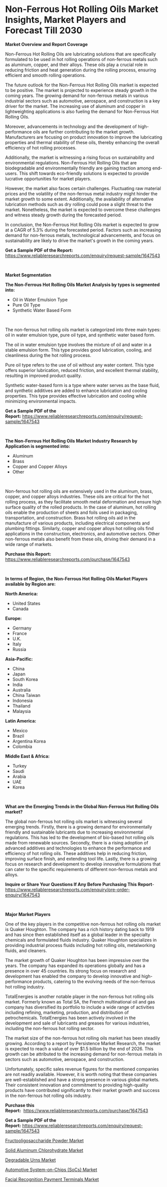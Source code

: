 <p><h1>Non-Ferrous Hot Rolling Oils Market Insights, Market Players and Forecast Till 2030</h1></p><p><strong>Market Overview and Report Coverage</strong></p>
<p><p>Non-Ferrous Hot Rolling Oils are lubricating solutions that are specifically formulated to be used in hot rolling operations of non-ferrous metals such as aluminum, copper, and their alloys. These oils play a crucial role in reducing friction and heat generation during the rolling process, ensuring efficient and smooth rolling operations.</p><p>The future outlook for the Non-Ferrous Hot Rolling Oils market is expected to be positive. The market is projected to experience steady growth in the coming years. The growing demand for non-ferrous metals in various industrial sectors such as automotive, aerospace, and construction is a key driver for the market. The increasing use of aluminum and copper in lightweighting applications is also fueling the demand for Non-Ferrous Hot Rolling Oils.</p><p>Moreover, advancements in technology and the development of high-performance oils are further contributing to the market growth. Manufacturers are focusing on product innovation to improve the lubricating properties and thermal stability of these oils, thereby enhancing the overall efficiency of hot rolling processes.</p><p>Additionally, the market is witnessing a rising focus on sustainability and environmental regulations. Non-Ferrous Hot Rolling Oils that are biodegradable and environmentally friendly are gaining traction among end-users. This shift towards eco-friendly solutions is expected to provide lucrative opportunities for market players.</p><p>However, the market also faces certain challenges. Fluctuating raw material prices and the volatility of the non-ferrous metal industry might hinder the market growth to some extent. Additionally, the availability of alternative lubrication methods such as dry rolling could pose a slight threat to the market. Nonetheless, the market is expected to overcome these challenges and witness steady growth during the forecasted period.</p><p>In conclusion, the Non-Ferrous Hot Rolling Oils market is expected to grow at a CAGR of 5.3% during the forecasted period. Factors such as increasing demand for non-ferrous metals, technological advancements, and focus on sustainability are likely to drive the market's growth in the coming years.</p></p>
<p><strong>Get a Sample PDF of the Report:</strong> <a href="https://www.reliableresearchreports.com/enquiry/request-sample/1647543">https://www.reliableresearchreports.com/enquiry/request-sample/1647543</a></p>
<p>&nbsp;</p>
<p><strong>Market Segmentation</strong></p>
<p><strong>The Non-Ferrous Hot Rolling Oils Market Analysis by types is segmented into:</strong></p>
<p><ul><li>Oil in Water Emulsion Type</li><li>Pure Oil Type</li><li>Synthetic Water Based Form</li></ul></p>
<p>&nbsp;</p>
<p><p>The non-ferrous hot rolling oils market is categorized into three main types: oil in water emulsion type, pure oil type, and synthetic water based form. </p><p>The oil in water emulsion type involves the mixture of oil and water in a stable emulsion form. This type provides good lubrication, cooling, and cleanliness during the hot rolling process.</p><p>Pure oil type refers to the use of oil without any water content. This type offers superior lubrication, reduced friction, and excellent thermal stability, resulting in improved product quality.</p><p>Synthetic water-based form is a type where water serves as the base fluid, and synthetic additives are added to enhance lubrication and cooling properties. This type provides effective lubrication and cooling while minimizing environmental impacts.</p></p>
<p><strong>Get a Sample PDF of the Report:</strong>&nbsp;<a href="https://www.reliableresearchreports.com/enquiry/request-sample/1647543">https://www.reliableresearchreports.com/enquiry/request-sample/1647543</a></p>
<p>&nbsp;</p>
<p><strong>The Non-Ferrous Hot Rolling Oils Market Industry Research by Application is segmented into:</strong></p>
<p><ul><li>Aluminum</li><li>Brass</li><li>Copper and Copper Alloys</li><li>Other</li></ul></p>
<p>&nbsp;</p>
<p><p>Non-ferrous hot rolling oils are extensively used in the aluminum, brass, copper, and copper alloys industries. These oils are critical for the hot rolling process, as they facilitate smooth metal deformation and ensure high surface quality of the rolled products. In the case of aluminum, hot rolling oils enable the production of sheets and foils used in packaging, transportation, and construction. Brass hot rolling oils aid in the manufacture of various products, including electrical components and plumbing fittings. Similarly, copper and copper alloys hot rolling oils find applications in the construction, electronics, and automotive sectors. Other non-ferrous metals also benefit from these oils, driving their demand in a wide range of markets.</p></p>
<p><strong>Purchase this Report:</strong>&nbsp; <a href="https://www.reliableresearchreports.com/purchase/1647543">https://www.reliableresearchreports.com/purchase/1647543</a></p>
<p>&nbsp;</p>
<p><strong>In terms of Region, the Non-Ferrous Hot Rolling Oils Market Players available by Region are:</strong></p>
<p>
    <p> <strong> North America: </strong>
        <ul>
            <li>United States</li>
            <li>Canada</li>
        </ul>
        </p> 
    <p> <strong> Europe: </strong>
        <ul>
            <li>Germany</li>
            <li>France</li>
            <li>U.K.</li>
            <li>Italy</li>
            <li>Russia</li>
        </ul>
        </p> 
    <p> <strong> Asia-Pacific: </strong>
        <ul>
            <li>China</li>
            <li>Japan</li>
            <li>South Korea</li>
            <li>India</li>
            <li>Australia</li>
            <li>China Taiwan</li>
            <li>Indonesia</li>
            <li>Thailand</li>
            <li>Malaysia</li>
        </ul>
        </p> 
    <p> <strong> Latin America: </strong>
        <ul>
            <li>Mexico</li>
            <li>Brazil</li>
            <li>Argentina Korea</li>
            <li>Colombia</li>
        </ul>
        </p> 
    <p> <strong> Middle East & Africa: </strong>
        <ul>
            <li>Turkey</li>
            <li>Saudi</li>
            <li>Arabia</li>
            <li>UAE</li>
            <li>Korea</li>
        </ul>
    </p>
    </p>
<p>&nbsp;</p>
<p><strong>What are the Emerging Trends in the Global Non-Ferrous Hot Rolling Oils market?</strong></p>
<p><p>The global non-ferrous hot rolling oils market is witnessing several emerging trends. Firstly, there is a growing demand for environmentally friendly and sustainable lubricants due to increasing environmental regulations. This has led to the development of bio-based hot rolling oils made from renewable sources. Secondly, there is a rising adoption of advanced additives and technologies to enhance the performance and efficiency of hot rolling oils. These additives help in reducing friction, improving surface finish, and extending tool life. Lastly, there is a growing focus on research and development to develop innovative formulations that can cater to the specific requirements of different non-ferrous metals and alloys.</p></p>
<p><strong>Inquire or Share Your Questions If Any Before Purchasing This Report</strong>- <a href="https://www.reliableresearchreports.com/enquiry/pre-order-enquiry/1647543">https://www.reliableresearchreports.com/enquiry/pre-order-enquiry/1647543</a></p>
<p>&nbsp;</p>
<p><strong>Major Market Players</strong></p>
<p><p>One of the key players in the competitive non-ferrous hot rolling oils market is Quaker Houghton. The company has a rich history dating back to 1919 and has since then established itself as a global leader in the specialty chemicals and formulated fluids industry. Quaker Houghton specializes in providing industrial process fluids including hot rolling oils, metalworking fluids, and cleaners.</p><p>The market growth of Quaker Houghton has been impressive over the years. The company has expanded its operations globally and has a presence in over 45 countries. Its strong focus on research and development has enabled the company to develop innovative and high-performance products, catering to the evolving needs of the non-ferrous hot rolling industry.</p><p>TotalEnergies is another notable player in the non-ferrous hot rolling oils market. Formerly known as Total SA, the French multinational oil and gas company has diversified its portfolio to include a wide range of activities including refining, marketing, production, and distribution of petrochemicals. TotalEnergies has been actively involved in the development and sale of lubricants and greases for various industries, including the non-ferrous hot rolling sector.</p><p>The market size of the non-ferrous hot rolling oils market has been steadily growing. According to a report by Persistence Market Research, the market is expected to reach a value of over $1.5 billion by the end of 2026. This growth can be attributed to the increasing demand for non-ferrous metals in sectors such as automotive, aerospace, and construction.</p><p>Unfortunately, specific sales revenue figures for the mentioned companies are not readily available. However, it is worth noting that these companies are well-established and have a strong presence in various global markets. Their consistent innovation and commitment to providing high-quality products have contributed significantly to their market growth and success in the non-ferrous hot rolling oils industry.</p></p>
<p><strong>Purchase this Report:</strong>&nbsp;&nbsp;<a href="https://www.reliableresearchreports.com/purchase/1647543">https://www.reliableresearchreports.com/purchase/1647543</a></p>
<p></p>
<p><strong>Get a Sample PDF of the Report:</strong>&nbsp;<a href="https://www.reliableresearchreports.com/enquiry/request-sample/1647543">https://www.reliableresearchreports.com/enquiry/request-sample/1647543</a></p>
<p><p><a href="https://medium.com/@prachi.reportprime/fructooligosaccharide-powder-market-analysis-its-cagr-market-segmentation-and-global-industry-1b2282ebb99a">Fructooligosaccharide Powder Market</a></p><p><a href="https://github.com/YashRP12/Market-Research-Report-List-1/blob/main/solid-aluminum-chlorohydrate-market.md">Solid Aluminum Chlorohydrate Market</a></p><p><a href="https://www.linkedin.com/pulse/decoding-degradable-urns-market-deep-dive-latest-trends-9nmse/">Degradable Urns Market</a></p><p><a href="https://github.com/Chiragrp25/Market-Research-Report-List-1/blob/main/automotive-system-on-chips-socs-market.md">Automotive System-on-Chips (SoCs) Market</a></p><p><a href="https://www.linkedin.com/pulse/facial-recognition-payment-terminals-market-research-rp8fe/">Facial Recognition Payment Terminals Market</a></p></p>